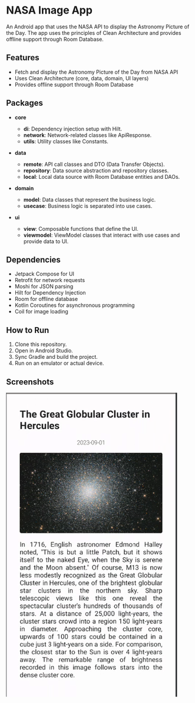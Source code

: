 # NASA Image App

An Android app that uses the NASA API to display the Astronomy Picture of the Day.
The app uses the principles of Clean Architecture and provides offline support through Room
Database.

## Features

- Fetch and display the Astronomy Picture of the Day from NASA API
- Uses Clean Architecture (core, data, domain, UI layers)
- Provides offline support through Room Database

## Packages

- **core**
  - **di**: Dependency injection setup with Hilt.
  - **network**: Network-related classes like ApiResponse.
  - **utils**: Utility classes like Constants.

- **data**
  - **remote**: API call classes and DTO (Data Transfer Objects).
  - **repository**: Data source abstraction and repository classes.
  - **local**: Local data source with Room Database entities and DAOs.

- **domain**
  - **model**: Data classes that represent the business logic.
  - **usecase**: Business logic is separated into use cases.

- **ui**
  - **view**: Composable functions that define the UI.
  - **viewmodel**: ViewModel classes that interact with use cases and provide data to UI.

## Dependencies

- Jetpack Compose for UI
- Retrofit for network requests
- Moshi for JSON parsing
- Hilt for Dependency Injection
- Room for offline database
- Kotlin Coroutines for asynchronous programming
- Coil for image loading

## How to Run

1. Clone this repository.
2. Open in Android Studio.
3. Sync Gradle and build the project.
4. Run on an emulator or actual device.

## Screenshots

![img.png](app_screenshot.png)

